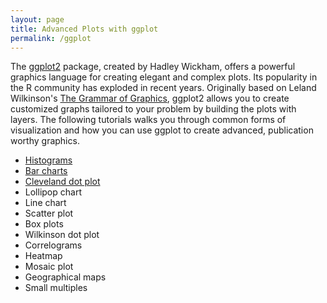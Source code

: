 ```yaml
---
layout: page
title: Advanced Plots with ggplot
permalink: /ggplot
---
```


The [ggplot2](https://cran.r-project.org/web/packages/ggplot2/index.html) package, created by Hadley Wickham, offers a powerful graphics language for creating elegant and complex plots. Its popularity in the R community has exploded in recent years. Originally based on Leland Wilkinson's [The Grammar of Graphics](https://www.amazon.com/Grammar-Graphics-Statistics-Computing/dp/0387245448/ref=sr_1_1?ie=UTF8&qid=1468184428&sr=8-1&keywords=grammar+of+graphics), ggplot2 allows you to create customized graphs tailored to your problem by building the plots with layers. The following tutorials walks you through common forms of visualization and how you can use ggplot to create advanced, publication worthy graphics.

- [Histograms](histograms)
- [Bar charts](barcharts)
- [Cleveland dot plot](cleveland-dot-plots)
- Lollipop chart
- Line chart
- Scatter plot
- Box plots
- Wilkinson dot plot
- Correlograms
- Heatmap
- Mosaic plot
- Geographical maps
- Small multiples
